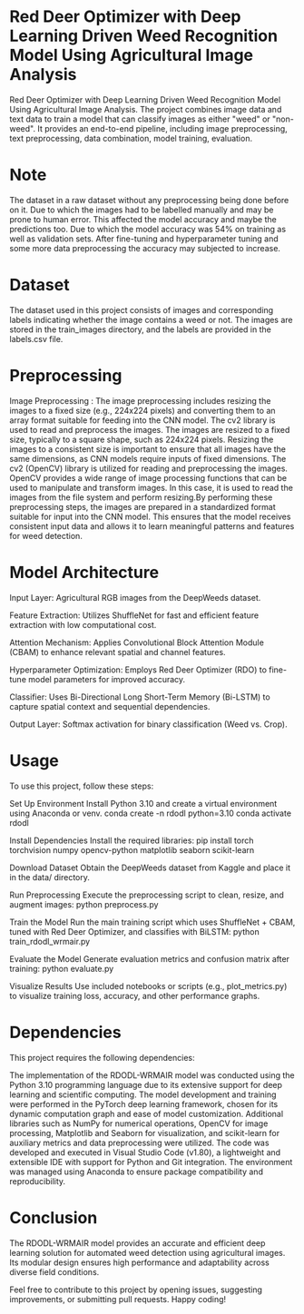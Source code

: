 # Red Deer Optimizer with Deep Learning Driven Weed Recognition Model Using Agricultural Image Analysis
Red Deer Optimizer with Deep Learning Driven Weed Recognition Model Using Agricultural Image Analysis. The project combines image data and text data to train a model that can classify images as either "weed" or "non-weed". It provides an end-to-end pipeline, including image preprocessing, text preprocessing, data combination, model training, evaluation.


# Note 
The dataset in a raw dataset without any preprocessing being done before on it. Due to which the images had to be labelled manually and may be prone to human error. This affected the model accuracy and maybe the predictions too. Due to which the model accuracy was 54% on training as well as validation sets. After fine-tuning and hyperparameter tuning and some more data preprocessing the accuracy may subjected to increase.


# Dataset
The dataset used in this project consists of images and corresponding labels indicating whether the image contains a weed or not. The images are stored in the train_images directory, and the labels are provided in the labels.csv file.



# Preprocessing
Image Preprocessing : 
The image preprocessing includes resizing the images to a fixed size (e.g., 224x224 pixels) and converting them to an array format suitable for feeding into the CNN model. The cv2 library is used to read and preprocess the images.
The images are resized to a fixed size, typically to a square shape, such as 224x224 pixels. Resizing the images to a consistent size is important to ensure that all images have the same dimensions, as CNN models require inputs of fixed dimensions.
The cv2 (OpenCV) library is utilized for reading and preprocessing the images. OpenCV provides a wide range of image processing functions that can be used to manipulate and transform images. In this case, it is used to read the images from the file system and perform resizing.By performing these preprocessing steps, the images are prepared in a standardized format suitable for input into the CNN model. This ensures that the model receives consistent input data and allows it to learn meaningful patterns and features for weed detection.




# Model Architecture

Input Layer: Agricultural RGB images from the DeepWeeds dataset.

Feature Extraction: Utilizes ShuffleNet for fast and efficient feature extraction with low computational cost.

Attention Mechanism: Applies Convolutional Block Attention Module (CBAM) to enhance relevant spatial and channel features.

Hyperparameter Optimization: Employs Red Deer Optimizer (RDO) to fine-tune model parameters for improved accuracy.

Classifier: Uses Bi-Directional Long Short-Term Memory (Bi-LSTM) to capture spatial context and sequential dependencies.

Output Layer: Softmax activation for binary classification (Weed vs. Crop).




# Usage
To use this project, follow these steps:

Set Up Environment
Install Python 3.10 and create a virtual environment using Anaconda or venv.
conda create -n rdodl python=3.10
conda activate rdodl

Install Dependencies
Install the required libraries:
pip install torch torchvision numpy opencv-python matplotlib seaborn scikit-learn

Download Dataset
Obtain the DeepWeeds dataset from Kaggle and place it in the data/ directory.

Run Preprocessing
Execute the preprocessing script to clean, resize, and augment images:
python preprocess.py

Train the Model
Run the main training script which uses ShuffleNet + CBAM, tuned with Red Deer Optimizer, and classifies with BiLSTM:
python train_rdodl_wrmair.py

Evaluate the Model
Generate evaluation metrics and confusion matrix after training:
python evaluate.py

Visualize Results
Use included notebooks or scripts (e.g., plot_metrics.py) to visualize training loss, accuracy, and other performance graphs.




# Dependencies
This project requires the following dependencies:

The implementation of the RDODL-WRMAIR model was conducted using the Python 3.10 programming language due to its extensive support for deep learning and scientific computing. 
The model development and training were performed in the PyTorch deep learning framework, chosen for its dynamic computation graph and ease of model customization. 
Additional libraries such as NumPy for numerical operations, OpenCV for image processing, Matplotlib and Seaborn for visualization, and scikit-learn for auxiliary metrics and data preprocessing were utilized. 
The code was developed and executed in Visual Studio Code (v1.80), a lightweight and extensible IDE with support for Python and Git integration. 
The environment was managed using Anaconda to ensure package compatibility and reproducibility.




# Conclusion
The RDODL-WRMAIR model provides an accurate and efficient deep learning solution for automated weed detection using agricultural images. Its modular design ensures high performance and adaptability across diverse field conditions.

Feel free to contribute to this project by opening issues, suggesting improvements, or submitting pull requests. Happy coding!
